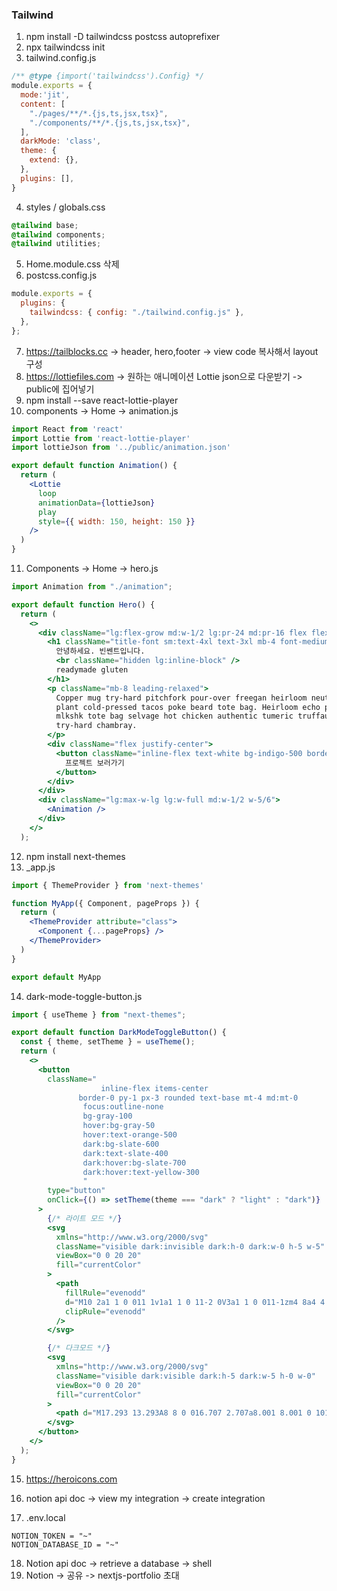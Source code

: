 ### Tailwind

1. npm install -D tailwindcss postcss autoprefixer
2. npx tailwindcss init
3. tailwind.config.js

```js
/** @type {import('tailwindcss').Config} */
module.exports = {
  mode:'jit',
  content: [
    "./pages/**/*.{js,ts,jsx,tsx}",
    "./components/**/*.{js,ts,jsx,tsx}",
  ],
  darkMode: 'class',
  theme: {
    extend: {},
  },
  plugins: [],
}

```

4. styles / globals.css

```css
@tailwind base;
@tailwind components;
@tailwind utilities;
```

5. Home.module.css 삭제
6. postcss.config.js

```js
module.exports = {
  plugins: {
    tailwindcss: { config: "./tailwind.config.js" },
  },
};

```

7. https://tailblocks.cc -> header, hero,footer -> view code 복사해서 layout 구성
8. https://lottiefiles.com -> 원하는 애니메이션 Lottie json으로 다운받기 -> public에 집어넣기 
9. npm install --save react-lottie-player
10. components -> Home -> animation.js

```jsx
import React from 'react'
import Lottie from 'react-lottie-player'
import lottieJson from '../public/animation.json'

export default function Animation() {
  return (
    <Lottie
      loop
      animationData={lottieJson}
      play
      style={{ width: 150, height: 150 }}
    />
  )
}
```

11. Components -> Home -> hero.js

```jsx
import Animation from "./animation";

export default function Hero() {
  return (
    <>
      <div className="lg:flex-grow md:w-1/2 lg:pr-24 md:pr-16 flex flex-col md:items-start md:text-left mb-16 md:mb-0 items-center text-center">
        <h1 className="title-font sm:text-4xl text-3xl mb-4 font-medium text-gray-900">
          안녕하세요. 빈쎈트입니다.
          <br className="hidden lg:inline-block" />
          readymade gluten
        </h1>
        <p className="mb-8 leading-relaxed">
          Copper mug try-hard pitchfork pour-over freegan heirloom neutra air
          plant cold-pressed tacos poke beard tote bag. Heirloom echo park
          mlkshk tote bag selvage hot chicken authentic tumeric truffaut hexagon
          try-hard chambray.
        </p>
        <div className="flex justify-center">
          <button className="inline-flex text-white bg-indigo-500 border-0 py-2 px-6 focus:outline-none hover:bg-indigo-600 rounded text-lg">
            프로젝트 보러가기
          </button>
        </div>
      </div>
      <div className="lg:max-w-lg lg:w-full md:w-1/2 w-5/6">
        <Animation />
      </div>
    </>
  );
```

12. npm install next-themes
13. _app.js

```jsx
import { ThemeProvider } from 'next-themes'

function MyApp({ Component, pageProps }) {
  return (
    <ThemeProvider attribute="class">
      <Component {...pageProps} />
    </ThemeProvider>
  )
}

export default MyApp
```

14. dark-mode-toggle-button.js

```jsx
import { useTheme } from "next-themes";

export default function DarkModeToggleButton() {
  const { theme, setTheme } = useTheme();
  return (
    <>
      <button
        className="
                    inline-flex items-center
               border-0 py-1 px-3 rounded text-base mt-4 md:mt-0
                focus:outline-none
                bg-gray-100
                hover:bg-gray-50
                hover:text-orange-500
                dark:bg-slate-600
                dark:text-slate-400
                dark:hover:bg-slate-700
                dark:hover:text-yellow-300
                "
        type="button"
        onClick={() => setTheme(theme === "dark" ? "light" : "dark")}
      >
        {/* 라이트 모드 */}
        <svg
          xmlns="http://www.w3.org/2000/svg"
          className="visible dark:invisible dark:h-0 dark:w-0 h-5 w-5"
          viewBox="0 0 20 20"
          fill="currentColor"
        >
          <path
            fillRule="evenodd"
            d="M10 2a1 1 0 011 1v1a1 1 0 11-2 0V3a1 1 0 011-1zm4 8a4 4 0 11-8 0 4 4 0 018 0zm-.464 4.95l.707.707a1 1 0 001.414-1.414l-.707-.707a1 1 0 00-1.414 1.414zm2.12-10.607a1 1 0 010 1.414l-.706.707a1 1 0 11-1.414-1.414l.707-.707a1 1 0 011.414 0zM17 11a1 1 0 100-2h-1a1 1 0 100 2h1zm-7 4a1 1 0 011 1v1a1 1 0 11-2 0v-1a1 1 0 011-1zM5.05 6.464A1 1 0 106.465 5.05l-.708-.707a1 1 0 00-1.414 1.414l.707.707zm1.414 8.486l-.707.707a1 1 0 01-1.414-1.414l.707-.707a1 1 0 011.414 1.414zM4 11a1 1 0 100-2H3a1 1 0 000 2h1z"
            clipRule="evenodd"
          />
        </svg>

        {/* 다크모드 */}
        <svg
          xmlns="http://www.w3.org/2000/svg"
          className="visible dark:visible dark:h-5 dark:w-5 h-0 w-0"
          viewBox="0 0 20 20"
          fill="currentColor"
        >
          <path d="M17.293 13.293A8 8 0 016.707 2.707a8.001 8.001 0 1010.586 10.586z" />
        </svg>
      </button>
    </>
  );
}

```

15. https://heroicons.com

16. notion api doc -> view my integration -> create integration

17. .env.local

```
NOTION_TOKEN = "~"
NOTION_DATABASE_ID = "~" 
```

18. Notion api doc -> retrieve a database -> shell
19. Notion -> 공유 -> nextjs-portfolio 초대